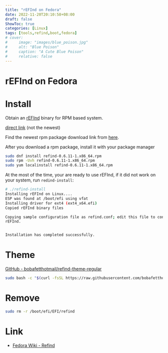```yaml
---
title: "rEFInd on Fedora"
date: 2022-11-20T20:10:58+08:00
draft: false
ShowToc: true
categories: [Linux]
tags: [tools,refind,boot,fedora]
# cover:
#     image: "images/blue_poison.jpg"
#     alt: "Blue Poison"
#     caption: "A Cute Blue Poison"
#     relative: false
---
```


# rEFInd on Fedora

# Install

Obtain an [rEFInd](https://www.rodsbooks.com/refind/) binary for RPM based system.

[direct link](http://sourceforge.net/projects/refind/files/0.13.3.1/refind-0.13.3.1-1.x86_64.rpm/download) (not the newest)

Find the newest rpm package download link from [here](https://www.rodsbooks.com/refind/getting.html).

After you download a rpm package, install it with your package manager

```bash
sudo dnf install refind-0.6.11-1.x86_64.rpm
sudo rpm -Uvh refind-0.6.11-1.x86_64.rpm
sudo yum localinstall refind-0.6.11-1.x86_64.rpm
```

At the most of the time, your are ready to use rEFInd, if it did not work on your system, run `redind-install`:

```bash
# ./refind-install
Installing rEFInd on Linux....
ESP was found at /boot/efi using vfat
Installing driver for ext4 (ext4_x64.efi)
Copied rEFInd binary files

Copying sample configuration file as refind.conf; edit this file to configure
rEFInd.


Installation has completed successfully.
```

# Theme

[GitHub - bobafetthotmail/refind-theme-regular](https://github.com/bobafetthotmail/refind-theme-regular)

```bash
sudo bash -c "$(curl -fsSL https://raw.githubusercontent.com/bobafetthotmail/refind-theme-regular/master/install.sh)"
```

# Remove

```bash
sudo rm -r /boot/efi/EFI/refind
```

# Link

- [Fedora Wiki - Refind](https://fedoraproject.org/wiki/Refind)